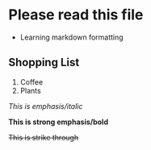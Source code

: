 # Please read this file
* Learning markdown formatting
## Shopping List
1. Coffee
2. Plants

*This is emphasis/italic*

**This is strong emphasis/bold**

~~This is strike through~~

